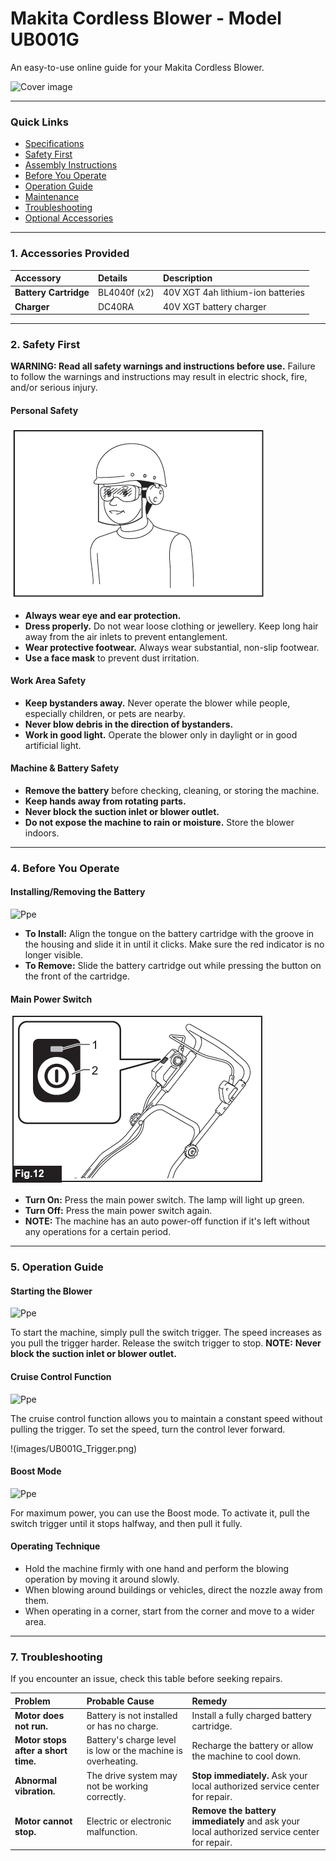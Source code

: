 # Makita Cordless Blower - Model UB001G

An easy-to-use online guide for your Makita Cordless Blower.

 ![Cover image](../images/cover.png)

---

### Quick Links
* [Specifications](#1-specifications)
* [Safety First](#2-safety-first)
* [Assembly Instructions](#3-assembly-instructions)
* [Before You Operate](#4-before-you-operate)
* [Operation Guide](#5-operation-guide)
* [Maintenance](#6-maintenance)
* [Troubleshooting](#7-troubleshooting)
* [Optional Accessories](#8-optional-accessories)

---


### **1. Accessories Provided**
| Accessory | Details | Description |
| :--- | :--- | :--- |
| **Battery Cartridge** | BL4040f (x2) | 40V XGT 4ah lithium-ion batteries |
| **Charger** | DC40RA | 40V XGT battery charger |


---

### 2. Safety First

**WARNING: Read all safety warnings and instructions before use.** Failure to follow the warnings and instructions may result in electric shock, fire, and/or serious injury.

#### Personal Safety

 ![Ppe](../images/ppe.png)
 
* **Always wear eye and ear protection.**
* **Dress properly.** Do not wear loose clothing or jewellery. Keep long hair away from the air inlets to prevent entanglement.
* **Wear protective footwear.** Always wear substantial, non-slip footwear.
* **Use a face mask** to prevent dust irritation.

#### Work Area Safety
* **Keep bystanders away.** Never operate the blower while people, especially children, or pets are nearby.
* **Never blow debris in the direction of bystanders.**
* **Work in good light.** Operate the blower only in daylight or in good artificial light.

#### Machine & Battery Safety
* **Remove the battery** before checking, cleaning, or storing the machine.
* **Keep hands away from rotating parts.**
* **Never block the suction inlet or blower outlet.**
* **Do not expose the machine to rain or moisture.** Store the blower indoors.

---

### 4. Before You Operate

#### Installing/Removing the Battery

 ![Ppe](../images/installbattery.png)
 
* **To Install:** Align the tongue on the battery cartridge with the groove in the housing and slide it in until it clicks. Make sure the red indicator is no longer visible.
* **To Remove:** Slide the battery cartridge out while pressing the button on the front of the cartridge.

#### Main Power Switch

 ![Ppe](../images/mainpowerswitch.png)
 
* **Turn On:** Press the main power switch. The lamp will light up green.
* **Turn Off:** Press the main power switch again.
* **NOTE:** The machine has an auto power-off function if it's left without any operations for a certain period.

---

### 5. Operation Guide

#### Starting the Blower

 ![Ppe](../images/switchtrigger.png)
 
To start the machine, simply pull the switch trigger. The speed increases as you pull the trigger harder. Release the switch trigger to stop.
**NOTE:** **Never block the suction inlet or blower outlet.**

#### Cruise Control Function

 ![Ppe](../images/controllever.png)
 
The cruise control function allows you to maintain a constant speed without pulling the trigger. To set the speed, turn the control lever forward.

!(images/UB001G_Trigger.png)

#### Boost Mode

 ![Ppe](../images/boost.png)
 
For maximum power, you can use the Boost mode. To activate it, pull the switch trigger until it stops halfway, and then pull it fully.

#### Operating Technique
* Hold the machine firmly with one hand and perform the blowing operation by moving it around slowly.
* When blowing around buildings or vehicles, direct the nozzle away from them.
* When operating in a corner, start from the corner and move to a wider area.

---

### 7. Troubleshooting

If you encounter an issue, check this table before seeking repairs.

| Problem | Probable Cause | Remedy |
| :--- | :--- | :--- |
| **Motor does not run.** | Battery is not installed or has no charge. | Install a fully charged battery cartridge. |
| **Motor stops after a short time.** | Battery's charge level is low or the machine is overheating. | Recharge the battery or allow the machine to cool down. |
| **Abnormal vibration.** | The drive system may not be working correctly. | **Stop immediately.** Ask your local authorized service center for repair. |
| **Motor cannot stop.** | Electric or electronic malfunction. | **Remove the battery immediately** and ask your local authorized service center for repair. |

